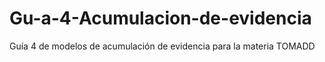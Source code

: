 # Gu-a-4-Acumulacion-de-evidencia
Guía 4 de modelos de acumulación de evidencia para la materia TOMADD
